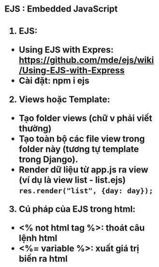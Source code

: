 <h1><strong>EJS : Embedded JavaScript</strong><h1>

1. EJS:
  - Using EJS with Expres: https://github.com/mde/ejs/wiki/Using-EJS-with-Express
  - Cài đặt: npm i ejs
2. Views hoặc Template:
  - Tạo folder views (chữ v phải viết thường)
  - Tạo toàn bộ các file view trong folder này (tương tự template trong Django).
  - Render dữ liệu từ app.js ra view (ví dụ là view list - list.ejs)
    ```res.render("list", {day: day});``` 
3. Cú pháp của EJS trong html:
  - **<%** not html tag **%>**: thoát câu lệnh html
  - **<%=** variable **%>**: xuất giá trị biến ra html

